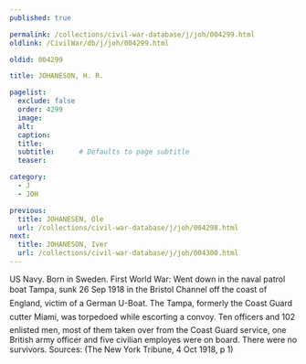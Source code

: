 ```yaml
---
published: true

permalink: /collections/civil-war-database/j/joh/004299.html
oldlink: /CivilWar/db/j/joh/004299.html

oldid: 004299

title: JOHANESON, H. R.

pagelist:
  exclude: false
  order: 4299
  image: 
  alt:
  caption:
  title:
  subtitle:      # Defaults to page subtitle
  teaser:

category: 
  - J 
  - JOH

previous:
  title: JOHANESEN, Ole
  url: /collections/civil-war-database/j/joh/004298.html  
next:
  title: JOHANESON, Iver
  url: /collections/civil-war-database/j/joh/004300.html   
---
```

US Navy. Born in Sweden. First World War: Went down in the naval patrol boat &#147;Tampa&#148;, sunk 26 Sep 1918 in the Bristol Channel off the coast of England, victim of a German U-Boat. The &#147;Tampa&#148;, formerly the Coast Guard cutter &#147;Miami&#148;, was torpedoed while escorting a convoy. Ten officers and 102 enlisted men, most of them taken over from the Coast Guard service, one British army officer and five civilian employes were on board. There were no survivors. Sources: (The New York Tribune, 4 Oct 1918, p 1)